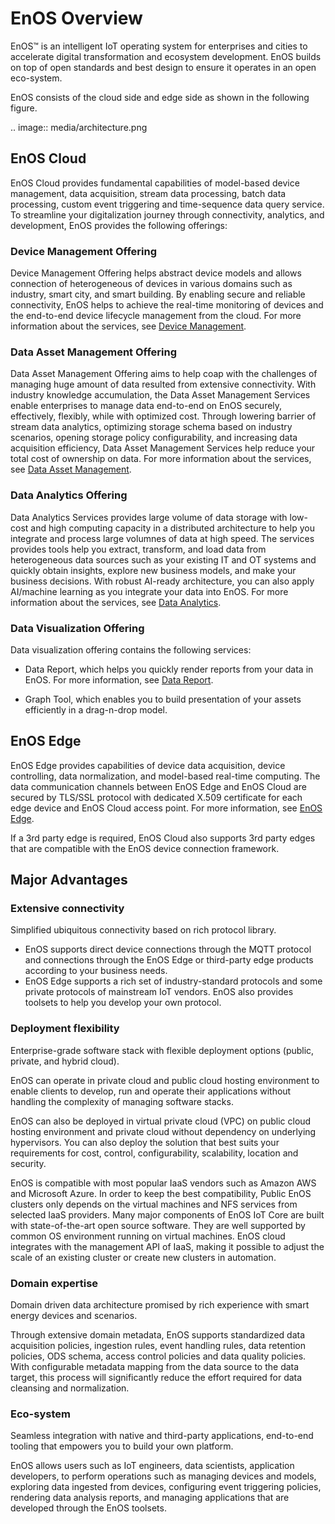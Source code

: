 # EnOS Overview

EnOS™ is an intelligent IoT operating system for enterprises and cities to accelerate digital transformation and ecosystem development. EnOS builds on top of open standards and best design to ensure it operates in an open eco-system.

EnOS consists of the cloud side and edge side as shown in the following figure.

.. image:: media/architecture.png

## EnOS Cloud

EnOS Cloud provides fundamental capabilities of model-based device management, data acquisition, stream data processing, batch data processing, custom event triggering and time-sequence data query service. To streamline your digitalization journey through connectivity, analytics, and development, EnOS provides the following offerings:

### Device Management Offering

Device Management Offering helps abstract device models and allows connection of heterogeneous of devices in various domains such as industry, smart city, and smart building. By enabling secure and reliable connectivity, EnOS helps to achieve the real-time monitoring of devices and the end-to-end device lifecycle management from the cloud. For more information about the services, see [Device Management](/docs/device-connection/en/2.0.8/device_management_overview).

### Data Asset Management Offering

Data Asset Management Offering aims to help coap with the challenges of managing huge amount of data resulted from extensive connectivity. With industry knowledge accumulation, the Data Asset Management Services enable enterprises to manage data end-to-end on EnOS securely, effectively, flexibly, while with optimized cost. Through lowering barrier of stream data analytics, optimizing storage schema based on industry scenarios, opening storage policy configurability, and increasing data acquisition efficiency, Data Asset Management Services help reduce your total cost of ownership on data. For more information about the services, see [Data Asset Management](/docs/data-asset/en/2.0.8/data_asset_overview).

### Data Analytics Offering

Data Analytics Services provides large volume of data storage with low-cost and high computing capacity in a distributed architecture to help you integrate and process large volumnes of data at high speed. The services provides tools help you extract, transform, and load data from heterogeneous data sources such as your existing IT and OT systems and quickly obtain insights, explore new business models, and make your business decisions. With robust AI-ready architecture, you can also apply AI/machine learning as you integrate your data into EnOS. For more information about the services, see [Data Analytics](/docs/offline-data/en/2.0.8/datalake_analytics_overview).

### Data Visualization Offering

Data visualization offering contains the following services:

- Data Report, which helps you quickly render reports from your data in EnOS. For more information, see [Data Report](/docs/analysis-report/en/2.0.8/report_overview).

- Graph Tool, which enables you to build presentation of your assets efficiently in a drag-n-drop model.

## EnOS Edge

EnOS Edge provides capabilities of device data acquisition, device controlling, data normalization, and model-based real-time computing. The data communication channels between EnOS Edge and EnOS Cloud are secured by TLS/SSL protocol with dedicated X.509 certificate for each edge device and EnOS Cloud access point. For more information, see [EnOS Edge](/docs/enos-edge/en/2.0.8/edge_overview.html).

If a 3rd party edge is required, EnOS Cloud also supports 3rd party edges that are compatible with the EnOS device connection framework.

## Major Advantages

### Extensive connectivity

Simplified ubiquitous connectivity based on rich protocol library.

- EnOS supports direct device connections through the MQTT protocol and connections through the EnOS Edge or third-party edge products according to your business needs.
- EnOS Edge supports a rich set of industry-standard protocols and some private protocols of mainstream IoT vendors. EnOS also provides toolsets to help you develop your own protocol.

### Deployment flexibility

Enterprise-grade software stack with flexible deployment options (public, private, and hybrid cloud).

EnOS can operate in private cloud and public cloud hosting environment to enable clients to develop, run and operate their applications without handling the complexity of managing software stacks.

EnOS can also be deployed in virtual private cloud (VPC) on public cloud hosting environment and private cloud without dependency on underlying hypervisors. You can also deploy the solution that best suits your requirements for cost, control, configurability, scalability, location and security.

EnOS is compatible with most popular IaaS vendors such as Amazon AWS and Microsoft Azure. In order to keep the best compatibility, Public EnOS clusters only depends on the virtual machines and NFS services from selected IaaS providers. Many major components of EnOS IoT Core are built with state-of-the-art open source software. They are well supported by common OS environment running on virtual machines. EnOS cloud integrates with the management API of IaaS, making it possible to adjust the scale of an existing cluster or create new clusters in automation.

### Domain expertise

Domain driven data architecture promised by rich experience with smart energy devices and scenarios.

Through extensive domain metadata, EnOS supports standardized data acquisition policies, ingestion rules, event handling rules, data retention policies, ODS schema, access control policies and data quality policies. With configurable metadata mapping from the data source to the data target, this process will significantly reduce the effort required for data cleansing and normalization.

### Eco-system

Seamless integration with native and third-party applications, end-to-end tooling that empowers you to build your own platform.

EnOS allows users such as IoT engineers, data scientists, application developers, to perform operations such as managing devices and models, exploring data ingested from devices, configuring event triggering policies, rendering data analysis reports, and managing applications that are developed through the EnOS toolsets.

<!--Need to add description about the end user, system admins and application users-->
